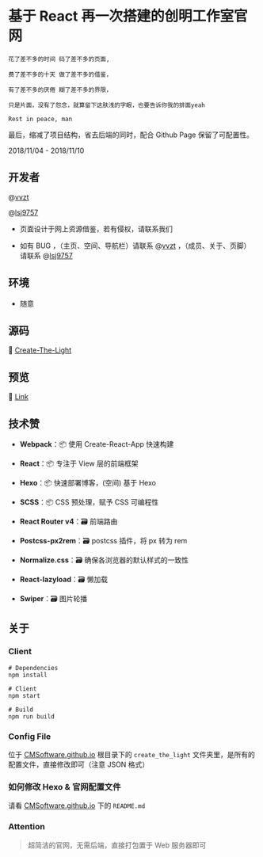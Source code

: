 # 基于 React 再一次搭建的创明工作室官网

```
花了差不多的时间 码了差不多的页面,

费了差不多的十天 做了差不多的借鉴，

有了差不多的厌倦 糊了差不多的界限，

只是片面，没有了怨念，就算留下这肤浅的字眼，也要告诉你我的排面yeah

Rest in peace, man
```

最后，缩减了项目结构，省去后端的同时，配合 Github Page 保留了可配置性。

2018/11/04 - 2018/11/10

## 开发者

@[vvzt](https://github.com/vvzt)

@[lsj9757](https://github.com/lsj9757)

* 页面设计于网上资源借鉴，若有侵权，请联系我们

* 如有 BUG ，（主页、空间、导航栏）请联系 @[vvzt](https://github.com/vvzt) ，（成员、关于、页脚） 请联系 @[lsj9757](https://github.com/orgs/CMSoftware/people/lsj9757)

## 环境

- 随意

## 源码

🎉 [Create-The-Light](https://github.com/CMSoftware/Create-The-Light)

## 预览

🎉 [Link](http://123.207.109.197/)

## 技术赞

- <b>Webpack</b>：📦 使用 Create-React-App 快速构建

- <b>React</b>：📦 专注于 View 层的前端框架

- <b>Hexo</b>：📦 快速部署博客，(空间) 基于 Hexo

- <b>SCSS</b>：📦 CSS 预处理，赋予 CSS 可编程性

- <b>React Router v4</b>：🗃️ 前端路由

- <b>Postcss-px2rem</b>：🗃️ postcss 插件，将 px 转为 rem

- <b>Normalize.css</b>：🗃️ 确保各浏览器的默认样式的一致性

- <b>React-lazyload</b>：🗃️ 懒加载

- <b>Swiper</b>：🗃️ 图片轮播

## 关于

### Client

```
# Dependencies
npm install

# Client
npm start

# Build
npm run build
```

### Config File

位于 [CMSoftware.github.io](https://github.com/CMSoftware/CMSoftware.github.io) 根目录下的 ```create_the_light``` 文件夹里，是所有的配置文件，直接修改即可（注意 JSON 格式）

### 如何修改 Hexo & 官网配置文件

请看 [CMSoftware.github.io](https://github.com/CMSoftware/CMSoftware.github.io) 下的 ```README.md```

### Attention

> 超简洁的官网，无需后端，直接打包置于 Web 服务器即可
